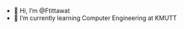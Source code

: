- 👋 Hi, I’m @Ftittawat
- 📖 I’m currently learning Computer Engineering at KMUTT

<!---
Ftittawat/Ftittawat is a ✨ special ✨ repository because its `README.md` (this file) appears on your GitHub profile.
You can click the Preview link to take a look at your changes.
--->
